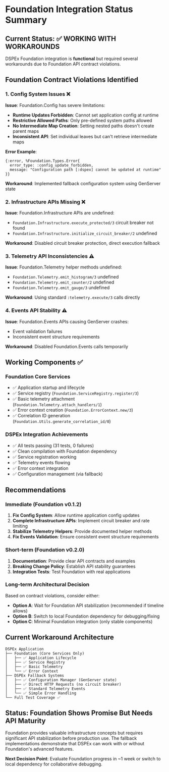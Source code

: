 # Foundation Integration Status Summary

## Current Status: ✅ WORKING WITH WORKAROUNDS

DSPEx Foundation integration is **functional** but required several workarounds due to Foundation API contract violations.

## Foundation Contract Violations Identified

### 1. Config System Issues ❌

**Issue**: Foundation.Config has severe limitations:
- **Runtime Updates Forbidden**: Cannot set application config at runtime
- **Restrictive Allowed Paths**: Only pre-defined system paths allowed
- **No Intermediate Map Creation**: Setting nested paths doesn't create parent maps
- **Inconsistent API**: Set individual leaves but can't retrieve intermediate maps

**Error Example**:
```
{:error, %Foundation.Types.Error{
  error_type: :config_update_forbidden, 
  message: "Configuration path [:dspex] cannot be updated at runtime"
}}
```

**Workaround**: Implemented fallback configuration system using GenServer state

### 2. Infrastructure APIs Missing ❌

**Issue**: Foundation.Infrastructure APIs are undefined:
- `Foundation.Infrastructure.execute_protected/3` circuit breaker not found
- `Foundation.Infrastructure.initialize_circuit_breaker/2` undefined

**Workaround**: Disabled circuit breaker protection, direct execution fallback

### 3. Telemetry API Inconsistencies ⚠️

**Issue**: Foundation.Telemetry helper methods undefined:
- `Foundation.Telemetry.emit_histogram/3` undefined
- `Foundation.Telemetry.emit_counter/2` undefined  
- `Foundation.Telemetry.emit_gauge/3` undefined

**Workaround**: Using standard `:telemetry.execute/3` calls directly

### 4. Events API Stability ⚠️

**Issue**: Foundation.Events APIs causing GenServer crashes:
- Event validation failures
- Inconsistent event structure requirements

**Workaround**: Disabled Foundation.Events calls temporarily

## Working Components ✅

### Foundation Core Services
- ✅ Application startup and lifecycle
- ✅ Service registry (`Foundation.ServiceRegistry.register/3`)
- ✅ Basic telemetry attachment (`Foundation.Telemetry.attach_handlers/1`)
- ✅ Error context creation (`Foundation.ErrorContext.new/3`)
- ✅ Correlation ID generation (`Foundation.Utils.generate_correlation_id/0`)

### DSPEx Integration Achievements  
- ✅ All tests passing (31 tests, 0 failures)
- ✅ Clean compilation with Foundation dependency
- ✅ Service registration working
- ✅ Telemetry events flowing
- ✅ Error context integration
- ✅ Configuration management (via fallback)

## Recommendations

### Immediate (Foundation v0.1.2)
1. **Fix Config System**: Allow runtime application config updates
2. **Complete Infrastructure APIs**: Implement circuit breaker and rate limiting
3. **Stabilize Telemetry Helpers**: Provide documented helper methods
4. **Fix Events Validation**: Ensure consistent event structure requirements

### Short-term (Foundation v0.2.0)
1. **Documentation**: Provide clear API contracts and examples
2. **Breaking Change Policy**: Establish API stability guarantees
3. **Integration Tests**: Test Foundation with real applications

### Long-term Architectural Decision
Based on contract violations, consider either:
- **Option A**: Wait for Foundation API stabilization (recommended if timeline allows)
- **Option B**: Switch to local Foundation dependency for debugging/fixing
- **Option C**: Minimal Foundation integration (only stable components)

## Current Workaround Architecture

```
DSPEx Application
├── Foundation (Core Services Only)
│   ├── ✅ Application Lifecycle  
│   ├── ✅ Service Registry
│   ├── ✅ Basic Telemetry
│   └── ✅ Error Context
├── DSPEx Fallback Systems
│   ├── ✅ Configuration Manager (GenServer state)
│   ├── ✅ Direct HTTP Requests (no circuit breaker)
│   ├── ✅ Standard Telemetry Events
│   └── ✅ Simple Error Handling
└── Full Test Coverage ✅
```

## Status: Foundation Shows Promise But Needs API Maturity

Foundation provides valuable infrastructure concepts but requires significant API stabilization before production use. The fallback implementations demonstrate that DSPEx can work with or without Foundation's advanced features.

**Next Decision Point**: Evaluate Foundation progress in ~1 week or switch to local dependency for collaborative debugging. 